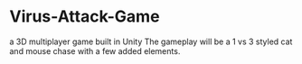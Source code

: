 # Virus-Attack-Game
a 3D multiplayer game built in Unity The gameplay will be a 1 vs 3 styled cat and mouse chase with a few added elements. 

